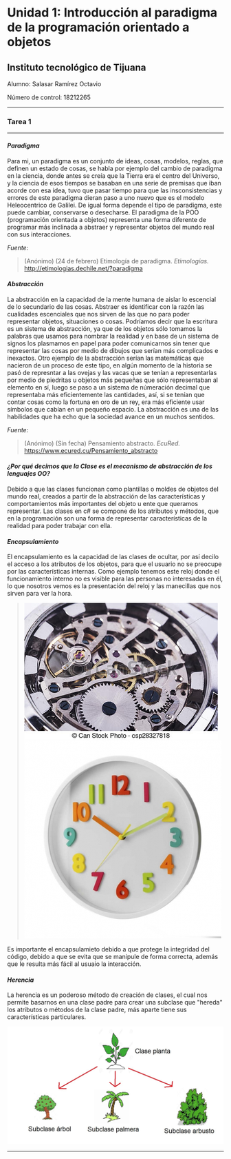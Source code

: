 # Unidad 1: Introducción al paradigma de la programación orientado a objetos

## Instituto tecnológico de Tijuana

Alumno: Salasar Ramírez Octavio

Número de control: 18212265
___

### Tarea 1

___

#### *Paradigma*

Para mi, un paradigma es un conjunto de ideas, cosas, modelos, reglas, que definen un estado de cosas, se habla por ejemplo del cambio de paradigma en la ciencia, donde antes se creía que la Tierra era el centro del Universo, y la ciencia de esos tiempos se basaban en una serie de premisas que iban acorde con esa idea, tuvo que pasar tiempo para que las insconsistencias y errores de este paradigma dieran paso a uno nuevo que es el modelo Heleocentrico de Galilei. De igual forma depende el tipo de paradigma, este puede cambiar, conservarse o desecharse. El paradigma de la POO (programación orientada a objetos) representa una forma diferente de programar más inclinada a abstraer y representar objetos del mundo real con sus interacciones.

_Fuente:_
>(Anónimo) (24 de febrero) Etimología de paradigma. _Etimologías._ <http://etimologias.dechile.net/?paradigma>

#### *Abstracción*

La abstracción en la capacidad de la mente humana de aislar lo escencial de lo secundario de las cosas. Abstraer es identificar con la razón las cualidades escenciales que nos sirven de las que no para poder representar objetos, situaciones o cosas. Podríamos decir que la escritura es un sistema de abstracción, ya que de los objetos sólo tomamos la palabras que usamos para nombrar la realidad y en base de un sistema de signos los plasmamos en papel para poder comunicarnos sin tener que representar las cosas por medio de dibujos que serían más complicados e inexactos. Otro ejemplo de la abstracción serían las matemáticas que nacieron de un proceso de este tipo, en algún momento de la historia se pasó de represntar a las ovejas y las vacas que se tenían a representarlas por medio de piedritas u objetos más pequeñas que sólo representaban al elemento en sí, luego se paso a un sistema de númeración decimal que representaba más eficientemente las cantidades, así, si se tenían que contar cosas como la fortuna en oro de un rey, era más eficiente usar símbolos que cabían en un pequeño espacio. La abstracción es una de las habilidades que ha echo que la sociedad avance en un muchos sentidos.

_Fuente:_
>(Anónimo) (Sin fecha) Pensamiento abstracto. _EcuRed._ <https://www.ecured.cu/Pensamiento_abstracto>

#### *¿Por qué decimos que la Clase es el mecanismo de abstracción de los lenguajes OO?*

Debido a que las clases funcionan como plantillas o moldes de objetos del mundo real, creados a partir de la abstracción de las características y comportamientos más importantes del objeto u ente que queramos representar. Las clases en c# se compone de los atributos y métodos, que en la programación son una forma de representar características de la realidad para poder trabajar con ella.

#### *Encapsulamiento*

El encapsulamiento es la capacidad de las clases de ocultar, por así decilo el acceso a los atributos de los objetos, para que el usuario no se preocupe por las características internas. Como ejemplo tenemos este reloj donde el funcionamiento interno no es visible para las personas no interesadas en él, lo que nosotros vemos es la presentación del reloj y las manecillas que nos sirven para ver la hora.

>![alt text](adentro.jpg "Mecanismo interno de un reloj")
>![alt text](visible.jpg "Parte visible de un reloj")

Es importante el encapsulamieto debido a que protege la integridad del código, debido a que se evita que se manipule de forma correcta, además que le resulta más fácil al usuaio la interacción.

#### *Herencia*

La herencia es un poderoso método de creación de clases, el cual nos permite basarnos en una clase padre para crear una subclase que "hereda" los atributos o métodos de la clase padre, más aparte tiene sus características particulares.

![alt text](herencia.jpg)

___





